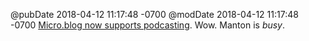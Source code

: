@pubDate 2018-04-12 11:17:48 -0700
@modDate 2018-04-12 11:17:48 -0700
[Micro.blog now supports podcasting](http://www.manton.org/2018/04/wavelength-for-micro-blog.html). Wow. Manton is *busy*.
